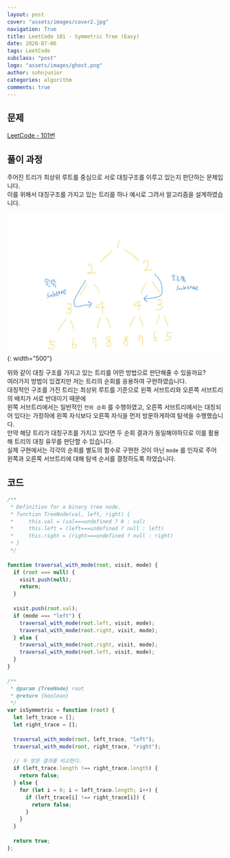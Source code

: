 ```yaml
---
layout: post
cover: "assets/images/cover2.jpg"
navigation: True
title: LeetCode 101 - Symmetric Tree (Easy)
date: 2020-07-06
tags: LeetCode
subclass: "post"
logo: "assets/images/ghost.png"
author: sohnjunior
categories: algorithm
comments: true
---
```


## 문제

[LeetCode - 101번](https://leetcode.com/problems/symmetric-tree/)

## 풀이 과정

주어진 트리가 최상위 루트를 중심으로 서로 대칭구조를 이루고 있는지 판단하는 문제입니다. <br>
이를 위해서 대칭구조를 가지고 있는 트리를 하나 예시로 그려서 알고리즘을 설계하였습니다. <br>

![이미지](/assets/images/leetcode/leetcode-101.jpg){: width="500"}

위와 같이 대칭 구조를 가지고 있는 트리를 어떤 방법으로 판단해줄 수 있을까요? <br>
여러가지 방법이 있겠지만 저는 트리의 순회를 응용하여 구현하였습니다. <br>
대칭적인 구조를 가진 트리는 최상위 루트를 기준으로 왼쪽 서브트리와 오른쪽 서브트리의 배치가 서로 반대이기 때문에 <br>
왼쪽 서브트리에서는 일반적인 `전위 순회` 를 수행하였고, 오른쪽 서브트리에서는 대칭되어 있다는 가정하에 왼쪽 자식보다 오른쪽 자식을 먼저 방문하게하여 탐색을 수행했습니다. <br>
만약 해당 트리가 대칭구조를 가지고 있다면 두 순회 결과가 동일해야하므로 이를 활용해 트리의 대칭 유무를 판단할 수 있습니다. <br>
실제 구현에서는 각각의 순회를 별도의 함수로 구현한 것이 아닌 `mode` 를 인자로 주어 왼쪽과 오른쪽 서브트리에 대해 탐색 순서를 결정하도록 하였습니다. <br>

## 코드

```javascript
/**
 * Definition for a binary tree node.
 * function TreeNode(val, left, right) {
 *     this.val = (val===undefined ? 0 : val)
 *     this.left = (left===undefined ? null : left)
 *     this.right = (right===undefined ? null : right)
 * }
 */

function traversal_with_mode(root, visit, mode) {
  if (root === null) {
    visit.push(null);
    return;
  }

  visit.push(root.val);
  if (mode === "left") {
    traversal_with_mode(root.left, visit, mode);
    traversal_with_mode(root.right, visit, mode);
  } else {
    traversal_with_mode(root.right, visit, mode);
    traversal_with_mode(root.left, visit, mode);
  }
}

/**
 * @param {TreeNode} root
 * @return {boolean}
 */
var isSymmetric = function (root) {
  let left_trace = [];
  let right_trace = [];

  traversal_with_mode(root, left_trace, "left");
  traversal_with_mode(root, right_trace, "right");

  // 두 방문 결과를 비교한다.
  if (left_trace.length !== right_trace.length) {
    return false;
  } else {
    for (let i = 0; i < left_trace.length; i++) {
      if (left_trace[i] !== right_trace[i]) {
        return false;
      }
    }
  }

  return true;
};
```
